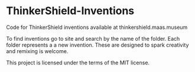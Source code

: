 # ThinkerShield-Inventions
Code for ThinkerShield inventions available at thinkershield.maas.museum

To find inventions go to site and search by the name of the folder. Each folder represents a a new invention. These are designed to spark creativity and remixing is welcome.

This project is licensed under the terms of the MIT license.
